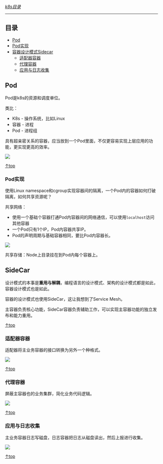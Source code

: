 [*k8s目录*](https://github.com/Shitaibin/notes/tree/master/kubernetes#%E7%9B%AE%E5%BD%95)

----

## 目录

- [Pod](#Pod)
- [Pod实现](#Pod实现)
- [容器设计模式Sidecar](#Sidecar)
    - [适配器容器](#适配器容器)
    - [代理容器](#代理容器)
    - [应用与日志收集](#应用与日志收集)

## Pod

Pod是k8s的资源和调度单位。

类比：
- K8s - 操作系统，比如Linux
- 容器 - 进程
- Pod - 进程组

具有超亲密关系的容器，应当放到一个Pod里面，不仅更容易实现上层应用的功能，更实现更高的效率。

![](http://img.lessisbetter.site/k8s-pod-concept.png)


[↑top](#目录)

### Pod实现

使用Linux namespace和cgroup实现容器间的隔离，一个Pod内的容器如何打破隔离，如何共享资源呢？

共享网络：
- 使用一个基础个容器打通Pod内容器间的网络通信，可以使用`localhost`访问其他容器
- 一个Pod只有1个IP，Pod内容器共享IP。
- Pod的声明周期与基础容器相同，要比Pod内容器长。

![](http://img.lessisbetter.site/k8s-pod-net.png)

共享存储：Node上目录挂在到Pod内每个容器上。

## SideCar

设计模式的本事是**重用与解耦**，编程语言的设计模式、架构的设计模式都是如此，容器设计模式也是如此。

容器的设计模式也使用SideCar，这让我想到了Service Mesh。

主容器负责核心功能，SideCar容器负责辅助工作，可以实现主容器功能的独立发布和能力重用。

[↑top](#目录)

### 适配器容器


适配器将主业务容器的接口转换为另外一个种格式。

![](http://img.lessisbetter.site/k8s-pod-adapter.png)


[↑top](#目录)

### 代理容器

屏蔽主容器也的业务集群，简化业务代码逻辑。

![](http://img.lessisbetter.site/k8s-pod-proxy.png)

[↑top](#目录)

### 应用与日志收集

主业务容器日志写磁盘，日志容器把日志从磁盘读出，然后上报进行收集。

![](http://img.lessisbetter.site/k8s-pod-log.png)

[↑top](#目录)